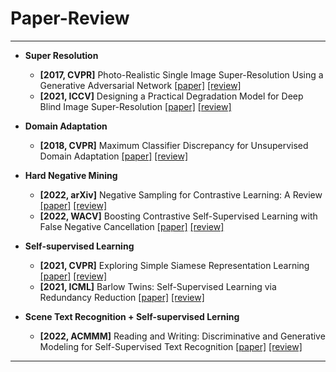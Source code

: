 # Paper-Review
---

- **Super Resolution**
    - **[2017, CVPR]** Photo-Realistic Single Image Super-Resolution Using a Generative Adversarial Network [[paper]](https://openaccess.thecvf.com/content_cvpr_2017/papers/Ledig_Photo-Realistic_Single_Image_CVPR_2017_paper.pdf) [[review]](https://github.com/junginkim23/Paper-Review/blob/master/SungsuKim/Review/%5B2017%5D%20Photo-Realistic%20Single%20Image%20Super-Resolution%20Using%20a%20Generative%20Adversarial%20Network.pdf)
    - **[2021, ICCV]** Designing a Practical Degradation Model for Deep Blind Image Super-Resolution [[paper]](https://openaccess.thecvf.com/content/ICCV2021/papers/Zhang_Designing_a_Practical_Degradation_Model_for_Deep_Blind_Image_Super-Resolution_ICCV_2021_paper.pdf) [[review]](https://github.com/junginkim23/Paper-Review/blob/master/SungsuKim/Review/%5B2021%5D%20Designing%20a%20Practical%20Degradation%20Model%20for%20Deep%20Blind%20Image%20Super-Resolution.pdf)

- **Domain Adaptation**
    - **[2018, CVPR]** Maximum Classifier Discrepancy for Unsupervised Domain Adaptation [[paper]](https://openaccess.thecvf.com/content_cvpr_2018/papers/Saito_Maximum_Classifier_Discrepancy_CVPR_2018_paper.pdf) [[review]](https://github.com/junginkim23/Paper-Review/blob/master/SungsuKim/Review/%5B2018%5D%20Maximum%20Classifier%20Discrepancy%20for%20Unsupervised%20Domain%20Adaptation.pdf)

- **Hard Negative Mining**
    - **[2022, arXiv]** Negative Sampling for Contrastive Learning: A Review [[paper]](https://arxiv.org/pdf/2206.00212.pdf) [[review]](https://github.com/junginkim23/Paper-Review/blob/master/SungsuKim/Review/%5B2022%5D%20Negative%20Sampling%20for%20Contrastive%20Representation%20Learning-%20A%20Review.pdf)
    - **[2022, WACV]** Boosting Contrastive Self-Supervised Learning with False Negative Cancellation [[paper]](https://openaccess.thecvf.com/content/WACV2022/papers/Huynh_Boosting_Contrastive_Self-Supervised_Learning_With_False_Negative_Cancellation_WACV_2022_paper.pdf) [[review]](https://github.com/junginkim23/Paper-Review/blob/master/SungsuKim/Review/%5B2022%5D%20Boosting%20Contrastive%20Self-Supervised%20Learning%20with%20False%20Negative%20Cancellation.pdf)

- **Self-supervised Learning**
    - **[2021, CVPR]** Exploring Simple Siamese Representation Learning [[paper]](https://openaccess.thecvf.com/content/CVPR2021/papers/Chen_Exploring_Simple_Siamese_Representation_Learning_CVPR_2021_paper.pdf) [[review]](https://github.com/junginkim23/Paper-Review/blob/master/SungsuKim/Review/%5B2021%5D%20Exploring%20Simple%20Siamese%20Representation%20Learning.pdf)
    - **[2021, ICML]** Barlow Twins: Self-Supervised Learning via Redundancy Reduction [[paper]](http://proceedings.mlr.press/v139/zbontar21a/zbontar21a.pdf) [[review]](https://github.com/junginkim23/Paper-Review/blob/master/SungsuKim/Review/%5B2021%5D%20Barlow%20Twins-%20Self-Supervised%20Learning%20via%20Redundancy%20Reduction.pdf)

- **Scene Text Recognition + Self-supervised Lerning**
    - **[2022, ACMMM]** Reading and Writing: Discriminative and Generative Modeling for Self-Supervised Text Recognition [[paper]](https://dl.acm.org/doi/pdf/10.1145/3503161.3547784) [[review]](https://github.com/junginkim23/Paper-Review/blob/master/SungsuKim/Review/%5B2022%5D%20Reading%20and%20Writing-%20Discriminative%20and%20Generative%20Modeling%20for%20Self-Supervised%20Text%20Recognition.pdf)

---

